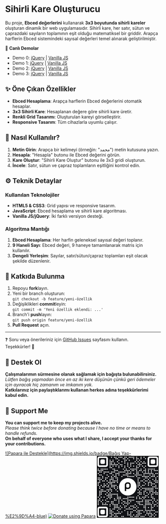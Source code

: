 # Sihirli Kare Oluşturucu

Bu proje, **Ebced değerlerini** kullanarak **3x3 boyutunda sihirli kareler** oluşturan dinamik bir web uygulamasıdır. Sihirli kare, her satır, sütun ve çaprazdaki sayıların toplamının eşit olduğu matematiksel bir griddir. Arapça harflerin Ebced sistemindeki sayısal değerleri temel alınarak geliştirilmiştir.

🔗 **Canlı Demolar**  
- Demo 0: [jQuery](https://ebced.free.nf/square/) | [Vanilla JS](https://ebced.free.nf/vanilla-square/)  
- Demo 1: [jQuery](https://magic-square-generator-24a30.web.app/) | [Vanilla JS](https://magic-square-generator-24a30.web.app/vanilla)  
- Demo 2: [jQuery](https://magic-square-generator.vercel.app/) | [Vanilla JS](https://magic-square-generator.vercel.app/vanilla)  
- Demo 3: [jQuery](https://magic-square-generator.onrender.com/) | [Vanilla JS](https://magic-square-generator.onrender.com/vanilla)

## ✨ Öne Çıkan Özellikler
- **Ebced Hesaplama**: Arapça harflerin Ebced değerlerini otomatik hesaplar.
- **3x3 Sihirli Kare**: Hesaplanan değere göre sihirli kare üretir.
- **Renkli Grid Tasarımı**: Oluşturulan kareyi görselleştirir.
- **Responsive Tasarım**: Tüm cihazlarla uyumlu çalışır.

## 📖 Nasıl Kullanılır?
1. **Metin Girin**: Arapça bir kelimeyi (örneğin: "محمد") metin kutusuna yazın.
2. **Hesapla**: "Hesapla" butonu ile Ebced değerini görün.
3. **Kare Oluştur**: "Sihirli Kare Oluştur" butonu ile 3x3 gridi oluşturun.
4. **İncele**: Satır, sütun ve çapraz toplamların eşitliğini kontrol edin.

## ⚙️ Teknik Detaylar
### Kullanılan Teknolojiler
- **HTML5 & CSS3**: Grid yapısı ve responsive tasarım.
- **JavaScript**: Ebced hesaplama ve sihirli kare algoritması.
- **Vanilla JS/jQuery**: İki farklı versiyon desteği.

### Algoritma Mantığı
1. **Ebced Hesaplama**: Her harfin geleneksel sayısal değeri toplanır.
2. **9 Haneli Sayı**: Ebced değeri, 9 haneye tamamlanarak matris için kullanılır.
3. **Dengeli Yerleşim**: Sayılar, satır/sütun/çapraz toplamları eşit olacak şekilde düzenlenir.

## 🤝 Katkıda Bulunma
1. Repoyu **fork**layın.
2. Yeni bir branch oluşturun:  
   `git checkout -b feature/yeni-özellik`
3. Değişiklikleri **commit**leyin:  
   `git commit -m 'Yeni özellik eklendi: ...'`
4. Branch'i **push**layın:  
   `git push origin feature/yeni-özellik`
5. **Pull Request** açın.

---

❓ Soru veya önerileriniz için [GitHub Issues](https://github.com/metatronslove/magic-square-generator/issues) sayfasını kullanın.  
Teşekkürler! 🌟

## 🎁 Destek Ol
**Çalışmalarımın sürmesine olanak sağlamak için bağışta bulunabilirsiniz.**  
*Lütfen bağış yapmadan önce en az iki kere düşünün çünkü geri ödemeler için ayıracak hiç zamanım ve imkanım yok.*  
**Katkılarınız için paylaştıklarımı kullanan herkes adına teşekkürlerimi kabul edin.**

## 🎁 Support Me
**You can support me to keep my projects alive.**  
*Please think twice before donating because I have no time or means to handle refunds.*  
**On behalf of everyone who uses what I share, I accept your thanks for your contributions.**

[![Papara ile Destekle](https://img.shields.io/badge/Bağış Yap-%E2%9D%A4-blue)](https://ppr.ist/1T9dx8tUT)
[![Donate using Papara](https://img.shields.io/badge/Donate-%E2%9D%A4-blue)](https://ppr.ist/1T9dx8tUT)
[![Papara ile Desteklen](1513592797QR.png)](https://ppr.ist/1T99dYF5X)
